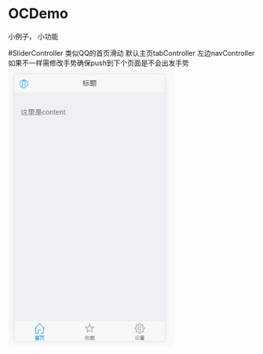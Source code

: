 # OCDemo
小例子， 小功能


#SliderController
	类似QQ的首页滑动  默认主页tabController 左边navController  如果不一样需修改手势确保push到下个页面是不会出发手势
	![Video text](https://raw.githubusercontent.com/hongmaju/light7Local/master/img/productShow/20170518152848.png)